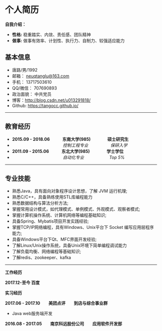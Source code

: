 # 个人简历
**自我介绍：**
- **性格:** 稳重踏实、内敛、责任感、团队精神 
- **做事:** 做事有效率、计划性、执行力、自制力、较强适应能力

## 基本信息

- 唐路/男/1992
- 邮箱： neuqtanglu@163.com
- 手机： 13717503610
- QQ/微信：   707690893
- 政治面貌：  中共党员
- 博客：http://blog.csdn.net/u013291818/ 
- Github: https://tangocc.github.io/

-------------------
## 教育经历

- **2015.09 - 2018.06　　　东南大学(985)　　　　硕士研究生**  
- 　　　　　　　　　　　　_控制工程专业_　　　　　 _保研入学_
- **2011.09 - 2015.06　　　东北大学(985)　　　　学士学位**  
- 　　　　　　　　　　　　_自动化专业_　　　　　　_Top 5%_

-------------------
## 专业技能

- 熟悉Java，具有面向对象程序设计思想，了解 JVM 运行机理;
- 熟悉C/C++，具备熟练使用STL库编程能力
- 熟悉数据结构与算法分析方法;
- 掌握常用设计模式，如代理模式、单例模式、外观模式、观察者模式;
- 掌握计算机操作系统、计算机网络等编程基础知识;
- 具备Spring、Mybatis项目开发实践经验;
- 掌握TCP/IP网络编程，具有Windows、Unix平台下 Socket 编写应用层程序能力;
- 具备Windows平台下Qt、MFC界面开发经验;
- 了解Linux/Unix操作系统，具备Unix环境下简单编程调试能力
- 了解负载均衡、网络编程等基础知识;
- 了解redis、zookeeper、kafka

-------------------

**工作经历**

**2017.12-至今 百度**

**实习经历**

**2017.06 - 2017.10　　美团点评　　到店与综合事业群**
-  Java web服务端开发

**2016.08 - 2017.05　　南京科远股份公司　　应用软件开发部**



